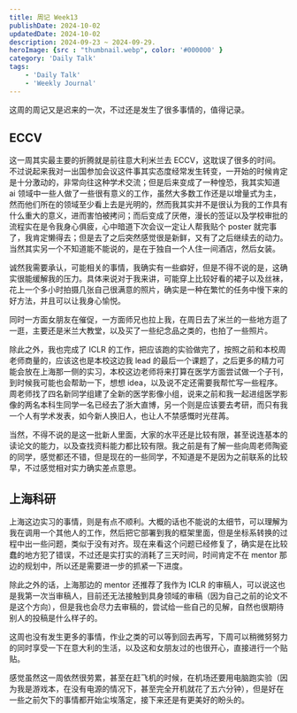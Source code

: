 ```yaml
---
title: 周记 Week13
publishDate: 2024-10-02
updatedDate: 2024-10-02
description: 2024-09-23 ~ 2024-09-29.
heroImage: {src : "thumbnail.webp", color: '#000000' }
category: 'Daily Talk'
tags:
    - 'Daily Talk'
    - 'Weekly Journal'
---
```


这周的周记又是迟来的一次，不过还是发生了很多事情的，值得记录。

## ECCV

这一周其实最主要的折腾就是前往意大利米兰去 ECCV，这耽误了很多的时间。不过说起来我对一出国参加会议这件事其实态度经常发生转变，一开始的时候肯定是十分激动的，非常向往这种学术交流；但是后来变成了一种惶恐，我其实知道 ai 领域中一些人做了一些很有意义的工作，虽然大多数工作还是以增量式为主，然而他们所在的领域至少看上去是光明的，然而我其实并不是很认为我的工作具有什么重大的意义，进而害怕被拷问；而后变成了厌倦，漫长的签证以及学校审批的流程实在是令我身心俱疲，心中暗道下次会议一定让人帮我贴个 poster 就完事了，我肯定懒得去；但是去了之后突然感觉很是新鲜，又有了之后继续去的动力。当然其实另一个不知道能不能说的，是在于独自一个人住一间酒店，然后女装。

诚然我需要承认，可能相关的事情，我确实有一些癖好，但是不得不说的是，这确实很能缓解我的压力。具体来说对于我来讲，可能穿上比较好看的裙子以及丝袜，花上一个多小时拍摄几张自己很满意的照片，确实是一种在繁忙的任务中慢下来的好方法，并且可以让我身心愉悦。

同时一方面女朋友在催促，一方面师兄也拉上我，在周日去了米兰的一些地方逛了一逛，主要还是米兰大教堂，以及买了一些纪念品之类的，也拍了一些照片。

<hairy-image-group col="200px" row="400px" loading = "lazy">
  <hairy-image fit="cover" loading = "lazy" src="https://pic.axi404.top/51b480e846d67f4cabbbd76995a87baf(20241002-163514).4qraqdr7ip.jpg" />
  <hairy-image fit="cover" loading = "lazy" src="https://pic.axi404.top/81d79c3f86051b4cd7b97ea82e87ff1e(20241001-100406).45nposnv3.jpg" />
  <hairy-image fit="cover" loading = "lazy" src="https://pic.axi404.top/c0d58cdecb5e10dffc0935c16d370de0(20241002-163514).9rjdhxy219.jpg" />
</hairy-image-group>

除此之外，我也完成了 ICLR 的工作，把应该跑的实验做完了，按照之前和本校周老师商量的，应该这也是本校这边我 lead 的最后一个课题了，之后更多的精力可能会放在上海那一侧的实习，本校这边老师将来打算在医学方面尝试做一个子刊，到时候我可能也会帮助一下，想想 idea，以及说不定还需要我帮忙写一些程序。周老师找了四名新同学组建了全新的医学影像小组，说来之前和我一起进组医学影像的两名本科生同学一名已经去了浙大直博，另一个则是应该要去考研，而只有我一个人有学术发表，如今新人换旧人，也让人不禁感慨时光荏苒。

当然，不得不说的是这一批新人里面，大家的水平还是比较有限，甚至说连基本的读论文的能力，以及查找资料能力都比较有限。我之前是有了解一些向周老师陶瓷的同学，感觉都还不错，但是现在的一些同学，不知道是不是因为之前联系的比较早，不过感觉相对实力确实差点意思。

## 上海科研

上海这边实习的事情，则是有点不顺利。大概的话也不能说的太细节，可以理解为我在调用一个其他人的工作，然后把它部署到我的框架里面，但是坐标系转换的过程中出一些问题，类似于没有对齐。现在来看这个问题已经修复了，确实是在比较蠢的地方犯了错误，不过还是实打实的消耗了三天时间，时间肯定不在 mentor 那边的规划中，所以还是需要进一步的抓紧一下进度。

除此之外的话，上海那边的 mentor 还推荐了我作为 ICLR 的审稿人，可以说这也是我第一次当审稿人，目前还无法接触到具身领域的审稿（因为自己之前的论文不是这个方向），但是我也会尽力去审稿的，尝试给一些自己的见解，自然也很期待别人的投稿是什么样子的。

这周也没有发生更多的事情，作业之类的可以等到回去再写，下周可以稍微努努力的同时享受一下在意大利的生活，以及这和女朋友过的也很开心，直接进行一个贴贴。

感觉虽然这一周依然很劳累，甚至在赶飞机的时候，在机场还要用电脑跑实验（因为我是游戏本，在没有电源的情况下，甚至完全开机就花了五六分钟），但是好在一些之前欠下的事情都开始尘埃落定，接下来还是有更美好的盼头的。